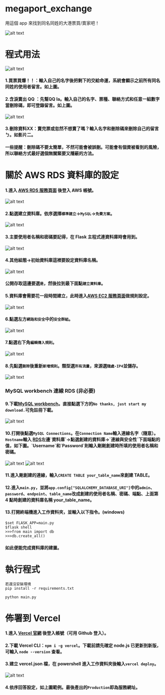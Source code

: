 # megaport_exchange
用這個 app 來找到同名同姓的大港票買/賣家吧！

![alt text](https://miro.medium.com/v2/resize:fit:828/format:webp/1*4DwqO5pYPyb6OD95EdIqlw.png)


# 程式用法
![alt text](https://miro.medium.com/v2/resize:fit:828/1*uNSitUbN0bVIgu4kF0LoGA.gif)
#### 1.買票買爆！！：輸入自己的名字後把剩下的交給命運，系統會顯示之前所有同名同姓的使用者留言。如上圖。
#### 2.含淚賣出 QQ ：先幫QQ la。輸入自己的名字、票種、聯絡方式和任意一組數字當刪除碼，即可登錄留言。如上圖。
![alt text](https://miro.medium.com/v2/resize:fit:828/1*XM2mfoc2iLvxartrWcZLSw.gif)
#### 3.刪除資料XX：賣完票或忽然不想賣了嗎？輸入名字和刪除碼來刪除自己的留言ㄅ。如影片二。
#### 一些提醒：刪除碼不要太簡單，不然可能會被誤刪。可能會有個資被看到的風險，所以聯絡方式最好選個無關緊要又隱蔽的方法。

# 關於 AWS RDS 資料庫的設定
#### 1.進入 [AWS RDS 服務頁面](https://ap-northeast-1.console.aws.amazon.com/rds/home?) 後登入 AWS 帳號。
![alt text](https://cdn-images-1.medium.com/max/1000/1*UjO5DxwjoqJyFwIcnig1Rg.png)
#### 2.點選建立資料庫。依序選擇`標準建立`→`MySQL`→`免費方案`。
![alt text](https://cdn-images-1.medium.com/max/1000/1*8UZRkSDuaufwj0Y0BCIazw.png)
#### 3.主要使用者名稱和密碼要記得，在 Flask 主程式連資料庫時會用到。
![alt text](https://cdn-images-1.medium.com/max/1000/1*CkZWhZqNTyzs0lYqU4A6QA.png)
#### 4.其他組態→初始資料庫這裡要設定資料庫名稱。
![alt text](https://cdn-images-1.medium.com/max/1000/1*l1yfvlwGZLFP1zPB1a0lIw.png)
#### 公開存取這邊要選`是`，然後拉到最下面點`建立資料庫`。
#### 5.資料庫會需要花一段時間建立，此時進入[AWS EC2 服務頁面](https://ap-northeast-1.console.aws.amazon.com/ec2/v2/)做規則設定。
![alt text](https://cdn-images-1.medium.com/max/1000/1*26Ru2XncF5hRGmhOeW_Wxw.png)
#### 6.點選左方`網路和安全`中的`安全群組`。
![alt text](https://cdn-images-1.medium.com/max/1000/1*1grkKgRhsYrIenVGI1ZxWg.png)
#### 7.點選右下角`編輯傳入規則`。
![alt text](https://cdn-images-1.medium.com/max/1000/1*Uh1MH7SIV5WFj65EoHXP-w.png)
#### 8.先點選`刪除`後重新`新增規則`。類型選`所有流量`，來源選`隨處-IP4`並儲存。
![alt text](https://cdn-images-1.medium.com/max/1000/1*xhgEGS7nXqw-1Zr3OP3Ztg.png)
### MySQL workbench 連線 RDS (非必要)
#### 9.下載[MySQL workbench](https://dev.mysql.com/downloads/file/?id=516912)。直接點選下方的`No thanks, just start my download.`可免註冊下載。
![alt text](https://cdn-images-1.medium.com/max/1000/1*V2spM04ViTF2fX7osm67vg.png)
#### 10.打開後點選`MySQL Connections`。在`Connection Name`輸入連線名字（隨意）。`Hostname`輸入 [RDS](https://ap-northeast-1.console.aws.amazon.com/rds/home?)左邊`資料庫`→點選創建的資料庫→`連線與安全性`下面端點的值，如下圖。`Username`和`Password`則輸入剛剛創建時所填的使用者名稱和密碼。
![alt text](https://cdn-images-1.medium.com/max/1000/1*MnhPMjzD561NhLbXdgFI2g.png)
![alt text](https://cdn-images-1.medium.com/max/1000/1*U74EPOgStgDVnzxgKoHIhQ.png)
#### 11.進入剛創建的連線，輸入`CREATE TABLE your_table_name`來創建 TABLE。

#### 12.進入`main.py`，並將`app.config["SQLALCHEMY_DATABASE_URI"]`中的`admin`、`password`、`endpoint`、`table_name`改成創建的使用者名稱、密碼、端點、上面第 4 點時創建的資料庫名稱 your_table_name。
#### 13.打開終端機進入工作資料夾，並輸入以下指令。(windows)
```
$set FLASK_APP=main.py
$flask shell
>>>from main import db
>>>db.create_all()
```
#### 如此便能完成資料庫的建置。

# 執行程式
```
若還沒安裝環境
pip install -r requirements.txt

python main.py
```
# 佈署到 Vercel
#### 1.進入 [Vercel 官網](https://vercel.com/) 後登入帳號（可用 Github 登入）。
#### 2.下載 Vercel CLI：`npm i -g vercel`。下載前請先確定 node.js 已更新到新版，可輸入 `node --version` 查看。
#### 3.建立 vercel.json 檔，在 powershell 進入工作資料夾後輸入`vercel deploy`。
![alt text](https://cdn-images-1.medium.com/max/1000/1*rdBIbQx-D0_vC_739VmTcg.png)
#### 4.依序回答設定，如上圖範例。最後產出的`Production`即為服務網址。
